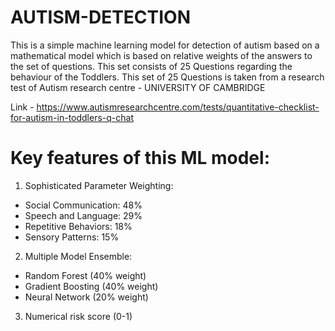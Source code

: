 # AUTISM-DETECTION
This is a simple machine learning model for detection of autism based on a mathematical model which is based on relative weights of the answers to the set of questions.
This set consists of 25 Questions regarding the behaviour of the Toddlers.
This set of 25 Questions is taken from a research test of Autism research centre - UNIVERSITY OF CAMBRIDGE

Link - https://www.autismresearchcentre.com/tests/quantitative-checklist-for-autism-in-toddlers-q-chat

# Key features of this ML model:

1. Sophisticated Parameter Weighting:

- Social Communication: 48%
- Speech and Language: 29%
- Repetitive Behaviors: 18%
- Sensory Patterns: 15%


2. Multiple Model Ensemble:

- Random Forest (40% weight)
- Gradient Boosting (40% weight)
- Neural Network (20% weight)

3. Numerical risk score (0-1)
